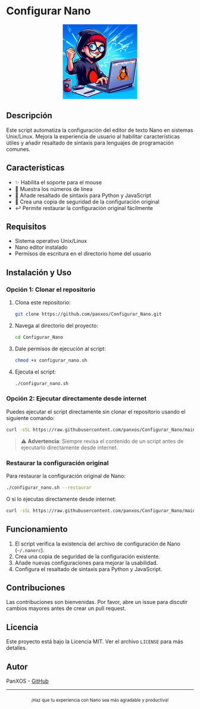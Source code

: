 # Configurar Nano

<p align="center">
  <img src="https://raw.githubusercontent.com/panxos/ConfServerDebian/main/panxos_logo.png" alt="PanXOS Logo" width="200"/>
</p>

## Descripción

Este script automatiza la configuración del editor de texto Nano en sistemas Unix/Linux. Mejora la experiencia de usuario al habilitar características útiles y añadir resaltado de sintaxis para lenguajes de programación comunes.

## Características

- ✨ Habilita el soporte para el mouse
- 🔢 Muestra los números de línea
- 🌈 Añade resaltado de sintaxis para Python y JavaScript
- 💾 Crea una copia de seguridad de la configuración original
- ↩️ Permite restaurar la configuración original fácilmente

## Requisitos

- Sistema operativo Unix/Linux
- Nano editor instalado
- Permisos de escritura en el directorio home del usuario

## Instalación y Uso

### Opción 1: Clonar el repositorio

1. Clona este repositorio:
   ```bash
   git clone https://github.com/panxos/Configurar_Nano.git
   ```
2. Navega al directorio del proyecto:
   ```bash
   cd Configurar_Nano
   ```
3. Dale permisos de ejecución al script:
   ```bash
   chmod +x configurar_nano.sh
   ```
4. Ejecuta el script:
   ```bash
   ./configurar_nano.sh
   ```

### Opción 2: Ejecutar directamente desde internet

Puedes ejecutar el script directamente sin clonar el repositorio usando el siguiente comando:

```bash
curl -sSL https://raw.githubusercontent.com/panxos/Configurar_Nano/main/configurar_nano.sh | bash
```

> ⚠️ **Advertencia**: Siempre revisa el contenido de un script antes de ejecutarlo directamente desde internet.

### Restaurar la configuración original

Para restaurar la configuración original de Nano:

```bash
./configurar_nano.sh --restaurar
```

O si lo ejecutas directamente desde internet:

```bash
curl -sSL https://raw.githubusercontent.com/panxos/Configurar_Nano/main/configurar_nano.sh | bash -s -- --restaurar
```

## Funcionamiento

1. El script verifica la existencia del archivo de configuración de Nano (`~/.nanorc`).
2. Crea una copia de seguridad de la configuración existente.
3. Añade nuevas configuraciones para mejorar la usabilidad.
4. Configura el resaltado de sintaxis para Python y JavaScript.

## Contribuciones

Las contribuciones son bienvenidas. Por favor, abre un issue para discutir cambios mayores antes de crear un pull request.

## Licencia

Este proyecto está bajo la Licencia MIT. Ver el archivo `LICENSE` para más detalles.

## Autor

PanXOS - [GitHub](https://github.com/panxos)

---

<p align="center">
  <sub>¡Haz que tu experiencia con Nano sea más agradable y productiva!</sub>
</p>
